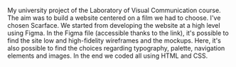 My university project of the Laboratory of Visual Communication course.
The aim was to build a website centered on a film we had to choose. I've chosen Scarface.
We started from developing the website at a high level using Figma.
In the Figma file (accessible thanks to the link), it's possible to find the site low and high-fidelity wireframes and the mockups. 
Here, it's also possible to find the choices regarding typography, palette, navigation elements and images.
In the end we coded all using HTML and CSS.

